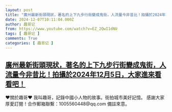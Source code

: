 ```yaml
---
layout: post
title: "廣州最新街頭現狀，著名的上下九步行街變成鬼街，人流量今非昔比！拍攝於2024年12月5日，大家進來看看吧！"
date: 2024-12-07T10:11:04.000Z
author: 趣哥记
from: https://www.youtube.com/watch?v=EZ_2QwI1dNU
tags: [ 趣哥记 ]
comments: True
categories: [ 趣哥记 ]
---
```

<!--1733566264000-->
[廣州最新街頭現狀，著名的上下九步行街變成鬼街，人流量今非昔比！拍攝於2024年12月5日，大家進來看看吧！](https://www.youtube.com/watch?v=EZ_2QwI1dNU)
------

<div>
♥關於趣哥♥  我叫趣哥，記錄中國小人物的故事。街拍城市美好記憶。  感謝大家厚愛訂閱！合作郵箱聯繫：1005560448@qq.com 備註來意。
</div>
